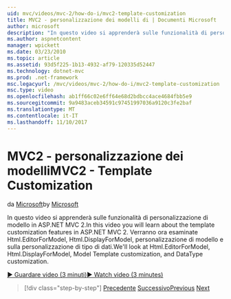 ```yaml
---
uid: mvc/videos/mvc-2/how-do-i/mvc2-template-customization
title: MVC2 - personalizzazione dei modelli di | Documenti Microsoft
author: microsoft
description: "In questo video si apprenderà sulle funzionalità di personalizzazione di modello in ASP.NET MVC 2. Verranno ora esaminate Html.EditorForModel, Html.DisplayForModel, modello Templ..."
ms.author: aspnetcontent
manager: wpickett
ms.date: 03/23/2010
ms.topic: article
ms.assetid: 93d5f225-1b13-4932-af79-120335d52447
ms.technology: dotnet-mvc
ms.prod: .net-framework
msc.legacyurl: /mvc/videos/mvc-2/how-do-i/mvc2-template-customization
msc.type: video
ms.openlocfilehash: ab1ff66c02e6ff64e68d2bdbcc4ace4684fbb5e9
ms.sourcegitcommit: 9a9483aceb34591c97451997036a9120c3fe2baf
ms.translationtype: MT
ms.contentlocale: it-IT
ms.lasthandoff: 11/10/2017
---
```

<a name="mvc2---template-customization"></a><span data-ttu-id="72e4e-104">MVC2 - personalizzazione dei modelli</span><span class="sxs-lookup"><span data-stu-id="72e4e-104">MVC2 - Template Customization</span></span>
====================
<span data-ttu-id="72e4e-105">da [Microsoft](https://github.com/microsoft)</span><span class="sxs-lookup"><span data-stu-id="72e4e-105">by [Microsoft](https://github.com/microsoft)</span></span>

<span data-ttu-id="72e4e-106">In questo video si apprenderà sulle funzionalità di personalizzazione di modello in ASP.NET MVC 2.</span><span class="sxs-lookup"><span data-stu-id="72e4e-106">In this video you will learn about the template customization features in ASP.NET MVC 2.</span></span> <span data-ttu-id="72e4e-107">Verranno ora esaminate Html.EditorForModel, Html.DisplayForModel, personalizzazione di modello e sulla personalizzazione di tipo di dati.</span><span class="sxs-lookup"><span data-stu-id="72e4e-107">We'll look at Html.EditorForModel, Html.DisplayForModel, Model Template customization, and DataType customization.</span></span>

[<span data-ttu-id="72e4e-108">&#9654; Guardare video (3 minuti)</span><span class="sxs-lookup"><span data-stu-id="72e4e-108">&#9654; Watch video (3 minutes)</span></span>](https://channel9.msdn.com/Blogs/ASP-NET-Site-Videos/mvc2-template-customization)

>[!div class="step-by-step"]
<span data-ttu-id="72e4e-109">[Precedente](mvc2-model-validation.md)
[Successivo](aspnet-mvc-2-areas.md)</span><span class="sxs-lookup"><span data-stu-id="72e4e-109">[Previous](mvc2-model-validation.md)
[Next](aspnet-mvc-2-areas.md)</span></span>
